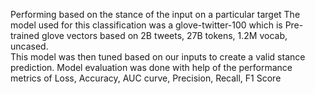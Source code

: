 Performing based on the stance of the input on a particular target
The model used for this classification was a glove-twitter-100 which is Pre-trained glove vectors based on 2B tweets, 27B tokens, 1.2M vocab, uncased.  
This model was then tuned based on our inputs to create a valid stance prediction.
Model evaluation was done with help of the performance metrics of Loss, Accuracy, AUC curve, Precision, Recall, F1 Score
